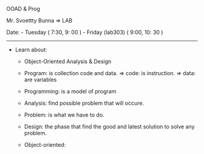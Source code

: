 OOAD & Prog

Mr. Svoettty Bunna => LAB

Date: 
	- Tuesday ( 7:30, 9: 00 )
	- Friday (lab303) ( 9:00, 10: 30 )

---------------------------------------------

+ Learn about:

	- Object-Oriented Analysis & Design
	
	- Program: is collection code and data.
		=> code: is instruction.
		=> data: are variables

	- Programming: is a model of program

	+ Analysis: find possible problem that will occure.

	+ Problem: is what we have to do.

	+ Design: the phase that find the good and latest solution to solve any problem.

	+ Object-oriented: 
